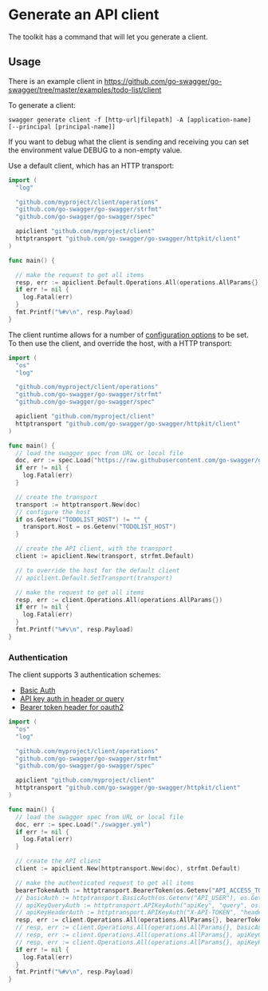 # Generate an API client

The toolkit has a command that will let you generate a client.

<!--more-->

## Usage

There is an example client in https://github.com/go-swagger/go-swagger/tree/master/examples/todo-list/client

To generate a client:

```
swagger generate client -f [http-url|filepath] -A [application-name] [--principal [principal-name]]
```

If you want to debug what the client is sending and receiving you can set the environment value DEBUG to a non-empty
value.


Use a default client, which has an HTTP transport:

```go
import (
  "log"

  "github.com/myproject/client/operations"
  "github.com/go-swagger/go-swagger/strfmt"
  "github.com/go-swagger/go-swagger/spec"

  apiclient "github.com/myproject/client"
  httptransport "github.com/go-swagger/go-swagger/httpkit/client"
)

func main() {

  // make the request to get all items
  resp, err := apiclient.Default.Operations.All(operations.AllParams{})
  if err != nil {
    log.Fatal(err)
  }
  fmt.Printf("%#v\n", resp.Payload)
}
```

The client runtime allows for a number of [configuration
options](https://godoc.org/github.com/go-swagger/go-swagger/httpkit/client#Runtime) to be set.  
To then use the client, and override the host, with a HTTP transport:

```go
import (
  "os"
  "log"

  "github.com/myproject/client/operations"
  "github.com/go-swagger/go-swagger/strfmt"
  "github.com/go-swagger/go-swagger/spec"

  apiclient "github.com/myproject/client"
  httptransport "github.com/go-swagger/go-swagger/httpkit/client"
)

func main() {
  // load the swagger spec from URL or local file
  doc, err := spec.Load("https://raw.githubusercontent.com/go-swagger/go-swagger/master/examples/todo-list/swagger.yml")
  if err != nil {
    log.Fatal(err)
  }

  // create the transport
  transport := httptransport.New(doc)
  // configure the host
  if os.Getenv("TODOLIST_HOST") != "" {
    transport.Host = os.Getenv("TODOLIST_HOST")
  }

  // create the API client, with the transport
  client := apiclient.New(transport, strfmt.Default)

  // to override the host for the default client
  // apiclient.Default.SetTransport(transport)

  // make the request to get all items
  resp, err := client.Operations.All(operations.AllParams{})
  if err != nil {
    log.Fatal(err)
  }
  fmt.Printf("%#v\n", resp.Payload)
}
```


### Authentication

The client supports 3 authentication schemes:

* [Basic Auth](https://godoc.org/github.com/go-swagger/go-swagger/httpkit/client#BasicAuth)
* [API key auth in header or query](https://godoc.org/github.com/go-swagger/go-swagger/httpkit/client#APIKeyAuth)
* [Bearer token header for oauth2](https://godoc.org/github.com/go-swagger/go-swagger/httpkit/client#BearerToken)

```go
import (
  "os"
  "log"

  "github.com/myproject/client/operations"
  "github.com/go-swagger/go-swagger/strfmt"
  "github.com/go-swagger/go-swagger/spec"

  apiclient "github.com/myproject/client"
  httptransport "github.com/go-swagger/go-swagger/httpkit/client"
)

func main() {
  // load the swagger spec from URL or local file
  doc, err := spec.Load("./swagger.yml")
  if err != nil {
    log.Fatal(err)
  }

  // create the API client
  client := apiclient.New(httptransport.New(doc), strfmt.Default)

  // make the authenticated request to get all items
  bearerTokenAuth := httptransport.BearerToken(os.Getenv("API_ACCESS_TOKEN"))
  // basicAuth := httptransport.BasicAuth(os.Getenv("API_USER"), os.Getenv("API_PASSWORD"))
  // apiKeyQueryAuth := httptransport.APIKeyAuth("apiKey", "query", os.Getenv("API_KEY"))
  // apiKeyHeaderAuth := httptransport.APIKeyAuth("X-API-TOKEN", "header", os.Getenv("API_KEY"))
  resp, err := client.Operations.All(operations.AllParams{}, bearerTokenAuth)
  // resp, err := client.Operations.All(operations.AllParams{}, basicAuth)
  // resp, err := client.Operations.All(operations.AllParams{}, apiKeyQueryAuth)
  // resp, err := client.Operations.All(operations.AllParams{}, apiKeyHeaderAuth)
  if err != nil {
    log.Fatal(err)
  }
  fmt.Printf("%#v\n", resp.Payload)
}
```
